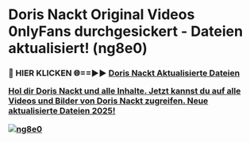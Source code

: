 # Doris Nackt Original Videos 0nlyFans durchgesickert - Dateien aktualisiert! (ng8e0)

<h3>🔴 HIER KLICKEN 🌐==►► <a href="https://tinyurl.com/h6vf6nb8" rel="nofollow">Doris Nackt Aktualisierte Dateien

Hol dir Doris Nackt und alle Inhalte. Jetzt kannst du auf alle Videos und Bilder von Doris Nackt zugreifen. Neue aktualisierte Dateien 2025!

[![ng8e0](https://i.imgur.com/sD4kR3V.gif)](https://tinyurl.com/h6vf6nb8)
